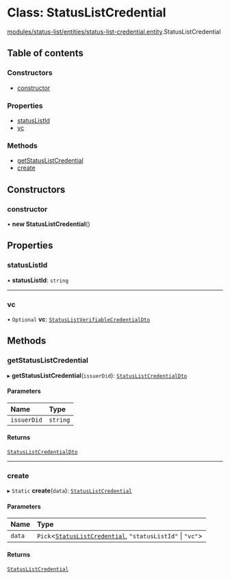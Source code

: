 # Class: StatusListCredential

[modules/status-list/entities/status-list-credential.entity](../modules/modules_status_list_entities_status_list_credential_entity.md).StatusListCredential

## Table of contents

### Constructors

- [constructor](modules_status_list_entities_status_list_credential_entity.StatusListCredential.md#constructor)

### Properties

- [statusListId](modules_status_list_entities_status_list_credential_entity.StatusListCredential.md#statuslistid)
- [vc](modules_status_list_entities_status_list_credential_entity.StatusListCredential.md#vc)

### Methods

- [getStatusListCredential](modules_status_list_entities_status_list_credential_entity.StatusListCredential.md#getstatuslistcredential)
- [create](modules_status_list_entities_status_list_credential_entity.StatusListCredential.md#create)

## Constructors

### constructor

• **new StatusListCredential**()

## Properties

### statusListId

• **statusListId**: `string`

___

### vc

• `Optional` **vc**: [`StatusListVerifiableCredentialDto`](modules_status_list_dtos_status_list_verifiable_credential_dto.StatusListVerifiableCredentialDto.md)

## Methods

### getStatusListCredential

▸ **getStatusListCredential**(`issuerDid`): [`StatusListCredentialDto`](modules_status_list_dtos_status_list_credential_dto.StatusListCredentialDto.md)

#### Parameters

| Name | Type |
| :------ | :------ |
| `issuerDid` | `string` |

#### Returns

[`StatusListCredentialDto`](modules_status_list_dtos_status_list_credential_dto.StatusListCredentialDto.md)

___

### create

▸ `Static` **create**(`data`): [`StatusListCredential`](modules_status_list_entities_status_list_credential_entity.StatusListCredential.md)

#### Parameters

| Name | Type |
| :------ | :------ |
| `data` | `Pick`<[`StatusListCredential`](modules_status_list_entities_status_list_credential_entity.StatusListCredential.md), ``"statusListId"`` \| ``"vc"``\> |

#### Returns

[`StatusListCredential`](modules_status_list_entities_status_list_credential_entity.StatusListCredential.md)
